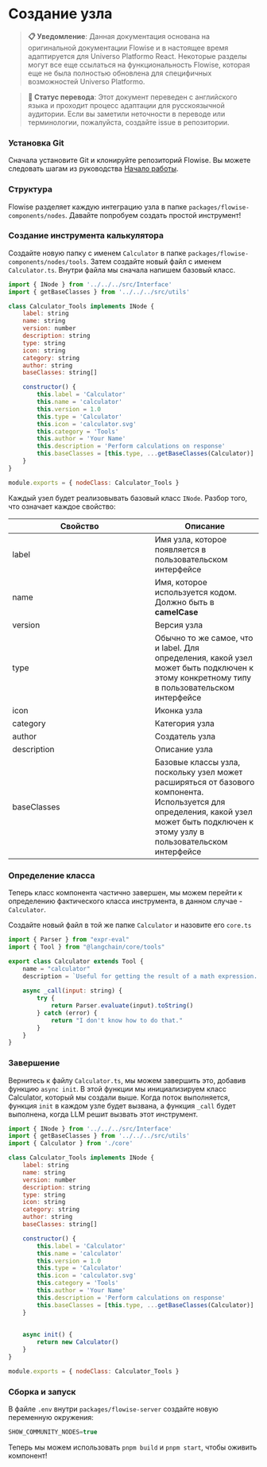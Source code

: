 # Создание узла

> **📋 Уведомление**: Данная документация основана на оригинальной документации Flowise и в настоящее время адаптируется для Universo Platformo React. Некоторые разделы могут все еще ссылаться на функциональность Flowise, которая еще не была полностью обновлена для специфичных возможностей Universo Platformo.

> **🔄 Статус перевода**: Этот документ переведен с английского языка и проходит процесс адаптации для русскоязычной аудитории. Если вы заметили неточности в переводе или терминологии, пожалуйста, создайте issue в репозитории.

### Установка Git

Сначала установите Git и клонируйте репозиторий Flowise. Вы можете следовать шагам из руководства [Начало работы](broken-reference).

### Структура

Flowise разделяет каждую интеграцию узла в папке `packages/flowise-components/nodes`. Давайте попробуем создать простой инструмент!

### Создание инструмента калькулятора

Создайте новую папку с именем `Calculator` в папке `packages/flowise-components/nodes/tools`. Затем создайте новый файл с именем `Calculator.ts`. Внутри файла мы сначала напишем базовый класс.

```javascript
import { INode } from '../../../src/Interface'
import { getBaseClasses } from '../../../src/utils'

class Calculator_Tools implements INode {
    label: string
    name: string
    version: number
    description: string
    type: string
    icon: string
    category: string
    author: string
    baseClasses: string[]

    constructor() {
        this.label = 'Calculator'
        this.name = 'calculator'
        this.version = 1.0
        this.type = 'Calculator'
        this.icon = 'calculator.svg'
        this.category = 'Tools'
        this.author = 'Your Name'
        this.description = 'Perform calculations on response'
        this.baseClasses = [this.type, ...getBaseClasses(Calculator)]
    }
}

module.exports = { nodeClass: Calculator_Tools }
```

Каждый узел будет реализовывать базовый класс `INode`. Разбор того, что означает каждое свойство:

<table><thead><tr><th width="271">Свойство</th><th>Описание</th></tr></thead><tbody><tr><td>label</td><td>Имя узла, которое появляется в пользовательском интерфейсе</td></tr><tr><td>name</td><td>Имя, которое используется кодом. Должно быть в <strong>camelCase</strong></td></tr><tr><td>version</td><td>Версия узла</td></tr><tr><td>type</td><td>Обычно то же самое, что и label. Для определения, какой узел может быть подключен к этому конкретному типу в пользовательском интерфейсе</td></tr><tr><td>icon</td><td>Иконка узла</td></tr><tr><td>category</td><td>Категория узла</td></tr><tr><td>author</td><td>Создатель узла</td></tr><tr><td>description</td><td>Описание узла</td></tr><tr><td>baseClasses</td><td>Базовые классы узла, поскольку узел может расширяться от базового компонента. Используется для определения, какой узел может быть подключен к этому узлу в пользовательском интерфейсе</td></tr></tbody></table>

### Определение класса

Теперь класс компонента частично завершен, мы можем перейти к определению фактического класса инструмента, в данном случае - `Calculator`.

Создайте новый файл в той же папке `Calculator` и назовите его `core.ts`

```javascript
import { Parser } from "expr-eval"
import { Tool } from "@langchain/core/tools"

export class Calculator extends Tool {
    name = "calculator"
    description = `Useful for getting the result of a math expression. The input to this tool should be a valid mathematical expression that could be executed by a simple calculator.`
 
    async _call(input: string) {
        try {
            return Parser.evaluate(input).toString()
        } catch (error) {
            return "I don't know how to do that."
        }
    }
}
```

### Завершение

Вернитесь к файлу `Calculator.ts`, мы можем завершить это, добавив функцию `async init`. В этой функции мы инициализируем класс Calculator, который мы создали выше. Когда поток выполняется, функция `init` в каждом узле будет вызвана, а функция `_call` будет выполнена, когда LLM решит вызвать этот инструмент.

```javascript
import { INode } from '../../../src/Interface'
import { getBaseClasses } from '../../../src/utils'
import { Calculator } from './core'

class Calculator_Tools implements INode {
    label: string
    name: string
    version: number
    description: string
    type: string
    icon: string
    category: string
    author: string
    baseClasses: string[]

    constructor() {
        this.label = 'Calculator'
        this.name = 'calculator'
        this.version = 1.0
        this.type = 'Calculator'
        this.icon = 'calculator.svg'
        this.category = 'Tools'
        this.author = 'Your Name'
        this.description = 'Perform calculations on response'
        this.baseClasses = [this.type, ...getBaseClasses(Calculator)]
    }
    
 
    async init() {
        return new Calculator()
    }
}

module.exports = { nodeClass: Calculator_Tools }
```

### Сборка и запуск

В файле `.env` внутри `packages/flowise-server` создайте новую переменную окружения:

```javascript
SHOW_COMMUNITY_NODES=true
```

Теперь мы можем использовать `pnpm build` и `pnpm start`, чтобы оживить компонент!

<figure><img src="../.gitbook/assets/image (1) (1) (1) (2).png" alt=""><figcaption></figcaption></figure>
